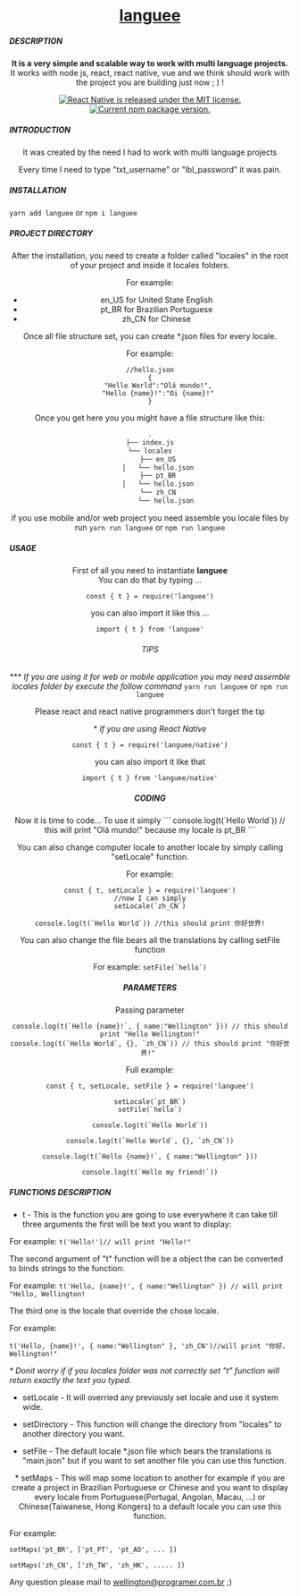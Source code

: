 <h1 align="center">
  <a href="https://github.com/dev-intellisoft/languee">
    languee
  </a>
</h1>
<h5>DESCRIPTION</h5>

<p align="center">
    <strong>It is a very simple and scalable way to work with multi language projects.</strong><br>
    It works with node js, react, react native, vue and we think should work with the project you are building just now ; ) !
</p>

<p align="center">
    <a href="https://github.com/dev-intellisoft/languee/master/LICENSE">
    <img src="https://img.shields.io/badge/license-MIT-blue.svg" alt="React Native is released under the MIT license." />
  </a>
  <a href="https://www.npmjs.org/package/react-native">
      <img src="https://badge.fury.io/js/languee.svg" alt="Current npm package version." />
    </a>
</p>


<h5>INTRODUCTION</h5>
<article align="center">
<p>
    It was created by the need I had to work with multi language projects 
</p>

<p>
    Every time I need to type "txt_username" or "lbl_password" it was pain.
</p>
</article>


<h5>INSTALLATION</h5>

`yarn add languee` 
or 
`npm i languee`

<h5>PROJECT DIRECTORY</h5>
<article align="center">

After the installation, you need to create a folder called 
"locales" in the root of your project and inside it locales folders.

For example:
 * en_US for United State English
 * pt_BR for Brazilian Portuguese
 * zh_CN for Chinese
 
Once all file structure set, you can create *.json files
for every locale.

For example:

```
//hello.json
{
    "Hello World":"Olá mundo!",
    "Hello {name}!":"Oi {name}!"
}
```

Once you get here you you might have a file structure 
like this:

```bash
.
├── index.js
└── locales
    ├── en_US
    │   └── hello.json
    ├── pt_BR
    │   └── hello.json
    └── zh_CN
        └── hello.json
```

if you use mobile and/or web project you need assemble you locale files
by run `yarn run languee` or `npm run languee`
</article>

<h5>USAGE</h5>
<article align="center">

First of all you need to instantiate **languee**
<br>
You can do that by typing ...
```
const { t } = require('languee')
```
you can also import it like this ...
```
import { t } from 'languee'
```

<h6>TIPS</h6>

\*** <i>If you are using it for web or mobile application you may need assemble locales folder by execute the follow command</i>
`yarn run languee` or `npm run languee`

Please react and react native programmers don't forget the tip
<br>


\* <i>If you are using React Native</i>

```
const { t } = require('languee/native')
```

you can also import it like that
```
import { t } from 'languee/native'
```

<h5>CODING</h5>
Now it is time to code...
To use it simply
```
console.log(t(`Hello World`)) // this will print "Olá mundo!" because my locale is pt_BR
```

You can also change computer locale to another locale by simply 
calling "setLocale" function.

For example:

```
const { t, setLocale } = require('languee')
//now I can simply
setLocale(`zh_CN`)

console.log(t(`Hello World`)) //this should print 你好世界!
```

You can also change the file bears all the translations by
calling setFile function

For example:
```setFile(`hello`)```

<h5>PARAMETERS</h5>

Passing parameter
```
console.log(t(`Hello {name}!`, { name:"Wellington" })) // this should print "Hello Wellington!"
console.log(t(`Hello World`, {}, `zh_CN`)) // this should print "你好世界!" 
```

Full example:
```
const { t, setLocale, setFile } = require('languee')

setLocale(`pt_BR`)
setFile(`hello`)

console.log(t(`Hello World`))

console.log(t(`Hello World`, {}, `zh_CN`))

console.log(t(`Hello {name}!`, { name:"Wellington" }))

console.log(t(`Hello my friend!`))
```

</article>

<h5>FUNCTIONS DESCRIPTION</h5>
<p align="center">

 * t - This is the function you are going to use everywhere it can take till three arguments
 the first will be text you want to display:
 
 
 For example:
 `t('Hello!')// will print "Hello!"`
 
 The second argument of "t" function will be a object the can be converted to binds strings to the function:
 
 For example:
 `t('Hello, {name}!', { name:"Wellington" }) // will print "Hello, Wellington!`
 
 The third one is the locale that override the chose locale.
 
 For example:
 
 `t('Hello, {name}!', { name:"Wellington" }, 'zh_CN')//will print "你好， Wellington!"` 
 
 <i> * Donit worry if if you locales folder was not correctly set "t" function will return exactly the text you typed.</i> 
</p>
<p align="center">

  * setLocale - It will overried any previously set locale and use it system wide.
  
</p>

<p align="center">

   * setDirectory - This function will change the directory from "locales" to another directory you want.
</p>
<p align="center">

 * setFile - The default locale *.json file which bears the translations is "main.json"
 but if you want to set another file you can use this function.

</p>
<p align="center">
 * setMaps - This will map some location to another for example if you are create a project in Brazilian Portuguese or Chinese 
 and you want to display every locale from Portuguese(Portugal, Angolan, Macau, ...) or Chinese(Taiwanese, Hong Kongers) to a default locale you can use this function.
 
 For example:
 
 `setMaps('pt_BR', ['pt_PT', 'pt_AO', ... ])`
 
 `setMaps('zh_CN', ['zh_TW', 'zh_HK', ..... ])`
 
</p>

Any question please mail to wellington@programer.com.br ;)

